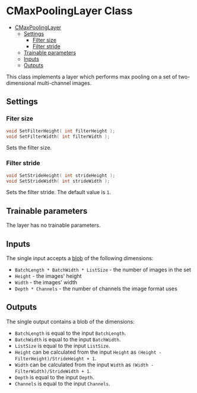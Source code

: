 # CMaxPoolingLayer Class

<!-- TOC -->

- [CMaxPoolingLayer](#cmaxpoolinglayer-class)
    - [Settings](#settings)
        - [Filter size](#filter-size)
        - [Filter stride](#filter-stride)
    - [Trainable parameters](#trainable-parameters)
    - [Inputs](#inputs)
    - [Outputs](#outputs)

<!-- /TOC -->

This class implements a layer which performs max pooling on a set of two-dimensional multi-channel images.

## Settings

### Fiter size

```c++
void SetFilterHeight( int filterHeight );
void SetFilterWidth( int filterWidth );
```

Sets the filter size.

### Filter stride

```c++
void SetStrideHeight( int strideHeight );
void SetStrideWidth( int strideWidth );
```

Sets the filter stride. The default value is `1`.

## Trainable parameters

The layer has no trainable parameters.

## Inputs

The single input accepts a [blob](../DnnBlob.md) of the following dimensions:

- `BatchLength * BatchWidth * ListSize` - the number of images in the set
- `Height` - the images' height
- `Width` - the images' width
- `Depth * Channels` - the number of channels the image format uses

## Outputs

The single output contains a blob of the dimensions:

- `BatchLength` is equal to the input `BatchLength`.
- `BatchWidth` is equal to the input `BatchWidth`.
- `ListSize` is equal to the input `ListSize`.
- `Height` can be calculated from the input `Height` as
`(Height - FilterHeight)/StrideHeight + 1`.
- `Width` can be calculated from the input `Width` as
`(Width - FilterWidth)/StrideWidth + 1`.
- `Depth` is equal to the input `Depth`.
- `Channels` is equal to the input `Channels`.
